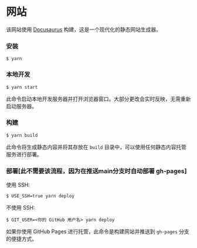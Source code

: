 # 网站

该网站使用 [Docusaurus](https://docusaurus.io/) 构建，这是一个现代化的静态网站生成器。

### 安装

```
$ yarn
```

### 本地开发

```
$ yarn start
```

此命令启动本地开发服务器并打开浏览器窗口。大部分更改会实时反映，无需重新启动服务器。

### 构建

```
$ yarn build
```

此命令将生成静态内容并将其存放在 `build` 目录中，可以使用任何静态内容托管服务进行部署。

### 部署[此不需要该流程，因为在推送main分支时自动部署 gh-pages]

使用 SSH:

```
$ USE_SSH=true yarn deploy
```

不使用 SSH:

```
$ GIT_USER=<你的 GitHub 用户名> yarn deploy
```

如果你使用 GitHub Pages 进行托管，此命令是构建网站并推送到 `gh-pages` 分支的便捷方式。